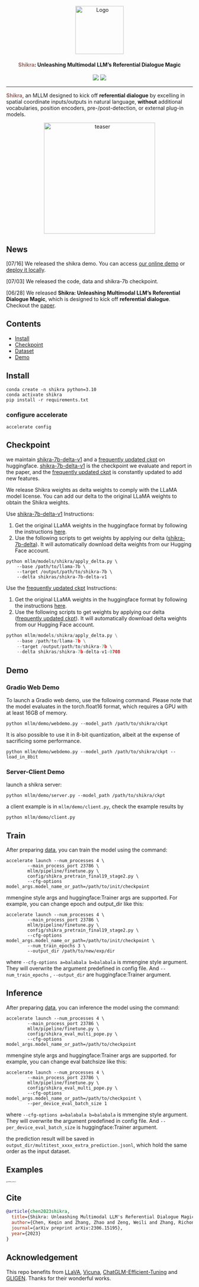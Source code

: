 <p align="center">
  <a href="#">
<img src="./assets/logo.png" alt="Logo" width="130"></a>
  <h4 align="center"><font color="#966661">Shikra</font>: Unleashing Multimodal LLM’s Referential Dialogue Magic</h4>
  <p align="center">
    <a href='https://github.com/shikras/shikra'><img src='https://img.shields.io/badge/Project-Page-Green'></a>
    <a href='http://arxiv.org/abs/2306.15195'><img src='https://img.shields.io/badge/Paper-Arxiv-red'></a>
  </p>
</p>


***
<font color="#966661">**Shikra**</font>, an MLLM designed to kick off **referential dialogue** by excelling in spatial coordinate inputs/outputs in natural language, **without** additional vocabularies, position encoders, pre-/post-detection, or external plug-in models.

<p align="center"><img src="./assets/teaser.jpg" alt="teaser" width="300px" /></p>

## News
[07/16] We released the shikra demo. You can access [our online demo]() or [deploy it locally](#Demo).

[07/03] We released the code, data and shikra-7b checkpoint.

[06/28] We released **Shikra: Unleashing Multimodal LLM’s Referential Dialogue Magic**, which is designed to kick off **referential dialogue**. Checkout the [paper](https://arxiv.org/abs/2306.15195).

## Contents

- [Install](#install)
- [Checkpoint](#Checkpoint)
- [Dataset](https://github.com/shikras/shikra/blob/main/docs/data.md)
- [Demo](#Demo)

## Install

```shell
conda create -n shikra python=3.10
conda activate shikra
pip install -r requirements.txt
```

### configure accelerate

```shell
accelerate config
```

## Checkpoint

we maintain [shikra-7b-delta-v1](https://huggingface.co/shikras/shikra-7b-delta-v1) and a [frequently updated ckpt](https://huggingface.co/shikras/shikra7b-delta-v1-0708) on huggingface. [shikra-7b-delta-v1](https://huggingface.co/shikras/shikra-7b-delta-v1) is the checkpoint we evaluate and report in the paper, and the [frequently updated ckpt](https://huggingface.co/shikras/shikra7b-delta-v1-0708) is constantly updated to add new features.

We release Shikra weights as delta weights to comply with the LLaMA model license. You can add our delta to the original LLaMA weights to obtain the Shikra weights.

Use [shikra-7b-delta-v1](https://huggingface.co/shikras/shikra-7b-delta-v1) Instructions:

1. Get the original LLaMA weights in the huggingface format by following the instructions [here](https://huggingface.co/docs/transformers/main/model_doc/llama).
2. Use the following scripts to get weights by applying our delta ([shikra-7b-delta](https://huggingface.co/shikras/shikra-7b-delta-v1)). It will automatically download delta weights from our Hugging Face account.

```shell
python mllm/models/shikra/apply_delta.py \
    --base /path/to/llama-7b \
    --target /output/path/to/shikra-7b \
    --delta shikras/shikra-7b-delta-v1
```

Use the [frequently updated ckpt](https://huggingface.co/shikras/shikra7b-delta-v1-0708) Instructions:

1. Get the original LLaMA weights in the huggingface format by following the instructions [here](https://huggingface.co/docs/transformers/main/model_doc/llama).
2. Use the following scripts to get weights by applying our delta ([frequently updated ckpt](https://huggingface.co/shikras/shikra7b-delta-v1-0708)). It will automatically download delta weights from our Hugging Face account.

```python
python mllm/models/shikra/apply_delta.py \
    --base /path/to/llama-7b \
    --target /output/path/to/shikra-7b \
    --delta shikras/shikra-7b-delta-v1-0708
```

## Demo

### Gradio Web Demo

To launch a Gradio web demo, use the following command. Please note that the model evaluates in the torch.float16 format, which requires a GPU with at least 16GB of memory.

```shell
python mllm/demo/webdemo.py --model_path /path/to/shikra/ckpt
```

It is also possible to use it in 8-bit quantization, albeit at the expense of sacrificing some performance.

```shell
python mllm/demo/webdemo.py --model_path /path/to/shikra/ckpt --load_in_8bit
```

### Server-Client Demo

launch a shikra server:

```shell
python mllm/demo/server.py --model_path /path/to/shikra/ckpt
```

a client example is in `mllm/demo/client.py`, check the example results by

```shell
python mllm/demo/client.py
```

## Train

After preparing [data](https://github.com/shikras/shikra/blob/main/docs/data.md), you can train the model using the command:

```shell
accelerate launch --num_processes 4 \
        --main_process_port 23786 \
        mllm/pipeline/finetune.py \
        config/shikra_pretrain_final19_stage2.py \
        --cfg-options model_args.model_name_or_path=/path/to/init/checkpoint
```

mmengine style args and huggingface:Trainer args are supported. For example, you can change epoch and output_dir like this:

```shell
accelerate launch --num_processes 4 \
        --main_process_port 23786 \
        mllm/pipeline/finetune.py \
        config/shikra_pretrain_final19_stage2.py \
        --cfg-options model_args.model_name_or_path=/path/to/init/checkpoint \
        --num_train_epochs 3 \
        --output_dir /path/to/new/exp/dir
```

where `--cfg-options a=balabala b=balabala` is mmengine style argument. They will overwrite the argument predefined in config file. And `--num_train_epochs` , `--output_dir` are huggingface:Trainer argument.

## Inference

After preparing [data](https://github.com/shikras/shikra/blob/main/docs/data.md), you can inference the model using the command:

```shell
accelerate launch --num_processes 4 \
        --main_process_port 23786 \
        mllm/pipeline/finetune.py \
        config/shikra_eval_multi_pope.py \
        --cfg-options model_args.model_name_or_path=/path/to/checkpoint
```

mmengine style args and huggingface:Trainer args are supported. for example, you can change eval batchsize like this:

```shell
accelerate launch --num_processes 4 \
        --main_process_port 23786 \
        mllm/pipeline/finetune.py \
        config/shikra_eval_multi_pope.py \
        --cfg-options model_args.model_name_or_path=/path/to/checkpoint \
        --per_device_eval_batch_size 1
```

where `--cfg-options a=balabala b=balabala` is mmengine style argument. They will overwrite the argument predefined in config file. And `--per_device_eval_batch_size` is huggingface:Trainer argument.

the prediction result will be saved in `output_dir/multitest_xxxx_extra_prediction.jsonl`, which hold the same order as the input dataset. 

## Examples

<img src="./assets/shikra_case_1.jpg" alt="shikra_case_1" style="zoom: 25%;" />

## Cite

```bibtex
@article{chen2023shikra,
  title={Shikra: Unleashing Multimodal LLM's Referential Dialogue Magic},
  author={Chen, Keqin and Zhang, Zhao and Zeng, Weili and Zhang, Richong and Zhu, Feng and Zhao, Rui},
  journal={arXiv preprint arXiv:2306.15195},
  year={2023}
}
```

## Acknowledgement

This repo benefits from [LLaVA](https://github.com/haotian-liu/LLaVA), [Vicuna](https://github.com/lm-sys/FastChat), [ChatGLM-Efficient-Tuning](https://github.com/hiyouga/ChatGLM-Efficient-Tuning) and [GLIGEN](https://github.com/gligen/GLIGEN). Thanks for their wonderful works.

